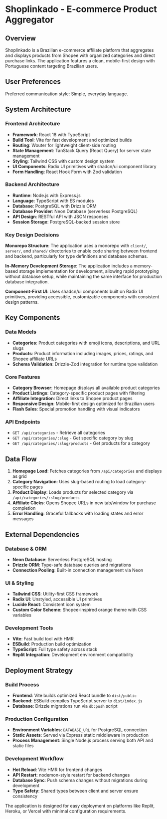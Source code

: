# Shoplinkado - E-commerce Product Aggregator

## Overview

Shoplinkado is a Brazilian e-commerce affiliate platform that aggregates and displays products from Shopee with organized categories and direct purchase links. The application features a clean, mobile-first design with Portuguese content targeting Brazilian users.

## User Preferences

Preferred communication style: Simple, everyday language.

## System Architecture

### Frontend Architecture
- **Framework**: React 18 with TypeScript
- **Build Tool**: Vite for fast development and optimized builds
- **Routing**: Wouter for lightweight client-side routing
- **State Management**: TanStack Query (React Query) for server state management
- **Styling**: Tailwind CSS with custom design system
- **UI Components**: Radix UI primitives with shadcn/ui component library
- **Form Handling**: React Hook Form with Zod validation

### Backend Architecture
- **Runtime**: Node.js with Express.js
- **Language**: TypeScript with ES modules
- **Database**: PostgreSQL with Drizzle ORM
- **Database Provider**: Neon Database (serverless PostgreSQL)
- **API Design**: RESTful API with JSON responses
- **Session Storage**: PostgreSQL-backed session store

### Key Design Decisions

**Monorepo Structure**: The application uses a monorepo with `client/`, `server/`, and `shared/` directories to enable code sharing between frontend and backend, particularly for type definitions and database schemas.

**In-Memory Development Storage**: The application includes a memory-based storage implementation for development, allowing rapid prototyping without database setup, while maintaining the same interface for production database integration.

**Component-First UI**: Uses shadcn/ui components built on Radix UI primitives, providing accessible, customizable components with consistent design patterns.

## Key Components

### Data Models
- **Categories**: Product categories with emoji icons, descriptions, and URL slugs
- **Products**: Product information including images, prices, ratings, and Shopee affiliate URLs
- **Schema Validation**: Drizzle-Zod integration for runtime type validation

### Core Features
- **Category Browser**: Homepage displays all available product categories
- **Product Listings**: Category-specific product pages with filtering
- **Affiliate Integration**: Direct links to Shopee product pages
- **Responsive Design**: Mobile-first design optimized for Brazilian users
- **Flash Sales**: Special promotion handling with visual indicators

### API Endpoints
- `GET /api/categories` - Retrieve all categories
- `GET /api/categories/:slug` - Get specific category by slug
- `GET /api/categories/:slug/products` - Get products for a category

## Data Flow

1. **Homepage Load**: Fetches categories from `/api/categories` and displays as grid
2. **Category Navigation**: Uses slug-based routing to load category-specific pages
3. **Product Display**: Loads products for selected category via `/api/categories/:slug/products`
4. **Affiliate Clicks**: Opens Shopee URLs in new tab/window for purchase completion
5. **Error Handling**: Graceful fallbacks with loading states and error messages

## External Dependencies

### Database & ORM
- **Neon Database**: Serverless PostgreSQL hosting
- **Drizzle ORM**: Type-safe database queries and migrations
- **Connection Pooling**: Built-in connection management via Neon

### UI & Styling
- **Tailwind CSS**: Utility-first CSS framework
- **Radix UI**: Unstyled, accessible UI primitives
- **Lucide React**: Consistent icon system
- **Custom Color Scheme**: Shopee-inspired orange theme with CSS variables

### Development Tools
- **Vite**: Fast build tool with HMR
- **ESBuild**: Production build optimization
- **TypeScript**: Full type safety across stack
- **Replit Integration**: Development environment compatibility

## Deployment Strategy

### Build Process
- **Frontend**: Vite builds optimized React bundle to `dist/public`
- **Backend**: ESBuild compiles TypeScript server to `dist/index.js`
- **Database**: Drizzle migrations run via `db:push` script

### Production Configuration
- **Environment Variables**: `DATABASE_URL` for PostgreSQL connection
- **Static Assets**: Served via Express static middleware in production
- **Process Management**: Single Node.js process serving both API and static files

### Development Workflow
- **Hot Reload**: Vite HMR for frontend changes
- **API Restart**: nodemon-style restart for backend changes
- **Database Sync**: Push schema changes without migrations during development
- **Type Safety**: Shared types between client and server ensure consistency

The application is designed for easy deployment on platforms like Replit, Heroku, or Vercel with minimal configuration requirements.